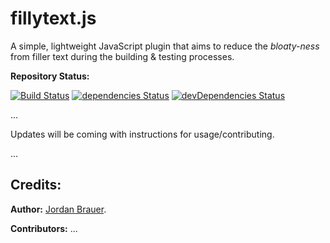 # fillytext.js
A simple, lightweight JavaScript plugin that aims to reduce the _bloaty-ness_ from filler text during the building &amp; testing processes.

__Repository Status:__

[![Build Status](https://travis-ci.org/jordanbrauer/filly-text.svg?branch=master)](https://travis-ci.org/jordanbrauer/filly-text) [![dependencies Status](https://david-dm.org/jordanbrauer/filly-text/status.svg)](https://david-dm.org/jordanbrauer/filly-text) [![devDependencies Status](https://david-dm.org/jordanbrauer/filly-text/dev-status.svg)](https://david-dm.org/jordanbrauer/filly-text?type=dev)

...

Updates will be coming with instructions for usage/contributing.

...

## Credits:

__Author:__ [Jordan Brauer](https://twitter.com/jordbrauer).

__Contributors:__ ...
